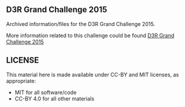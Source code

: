 ## D3R Grand Challenge 2015
Archived information/files for the D3R Grand Challenge 2015.

More information related to this challenge could be found [D3R Grand Challenge 2015](https://drugdesigndata.org/about/grand-challenge-2015)

## LICENSE
This material here is made available under CC-BY and MIT licenses, as appropriate:
- MIT for all software/code
- CC-BY 4.0 for all other materials
